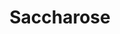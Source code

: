 ---
layout: post
title:  "Saccharose"
categories: sugar
gi: 64
description: Saccharose is a technical name for sugar.
---